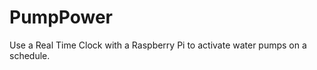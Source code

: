 PumpPower
=========

Use a Real Time Clock with a Raspberry Pi to activate water pumps on a schedule.
